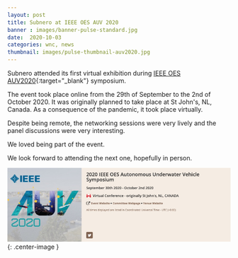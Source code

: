 ```yaml
---
layout: post
title: Subnero at IEEE OES AUV 2020
banner : images/banner-pulse-standard.jpg
date:  2020-10-03
categories: wnc, news
thumbnail: images/pulse-thumbnail-auv2020.jpg
---
```


Subnero attended its first virtual exhibition during [IEEE OES AUV2020](https://auv2020.org/){:target="_blank"} symposium.

The event took place online from the 29th of September to the 2nd of October 2020. It was originally planned to take place at St John's, NL, Canada. As a consequence of the pandemic, it took place virtually.

Despite being remote, the networking sessions were very lively and the panel discussions were very interesting. 

We loved being part of the event.

We look forward to attending the next one, hopefully in person.

![](/images/pulse-auv2020.jpg){: .center-image  }
